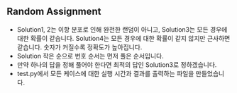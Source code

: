 ## Random Assignment

- Solution1, 2는 이항 분포로 인해 완전한 랜덤이 아니고, Solution3는 모든 경우에 대한 확률이 같습니다. Solution4는 모든 경우에 대한 확률이 같지 않지만 근사하면 같습니다. 숫자가 커질수록 정확도가 높아집니다. 
- Solution 작은 순으로 번호 순서는 먼저 풀은 순서입니다.
- 만약 하나의 답을 정해 풀어야 한다면 최적의 답인 Solution3로 정하겠습니다.
-  test.py에서 모든 케이스에 대한 실행 시간과 결과를 출력하는 파일을 만들었습니다.